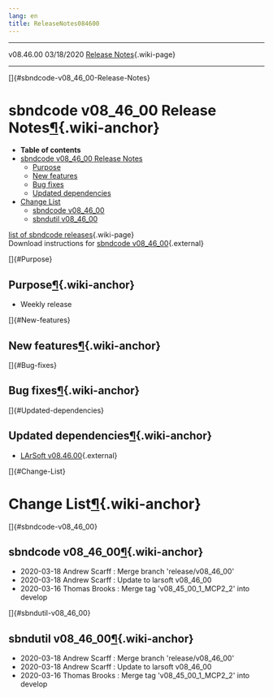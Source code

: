 ```yaml
---
lang: en
title: ReleaseNotes084600
---
```


  ----------- ------------ -- -- ------------------------------------------------------
  v08.46.00   03/18/2020         [Release Notes](ReleaseNotes084600.html){.wiki-page}
  ----------- ------------ -- -- ------------------------------------------------------

[]{#sbndcode-v08_46_00-Release-Notes}

sbndcode v08\_46\_00 Release Notes[¶](#sbndcode-v08_46_00-Release-Notes){.wiki-anchor}
======================================================================================

-   **Table of contents**
-   [sbndcode v08\_46\_00 Release
    Notes](#sbndcode-v08_46_00-Release-Notes)
    -   [Purpose](#Purpose)
    -   [New features](#New-features)
    -   [Bug fixes](#Bug-fixes)
    -   [Updated dependencies](#Updated-dependencies)
-   [Change List](#Change-List)
    -   [sbndcode v08\_46\_00](#sbndcode-v08_46_00)
    -   [sbndutil v08\_46\_00](#sbndutil-v08_46_00)

[list of sbndcode
releases](List_of_SBND_code_releases.html){.wiki-page}\
Download instructions for [sbndcode
v08\_46\_00](http://scisoft.fnal.gov/scisoft/bundles/sbnd/v08_46_00/sbndcode-v08_46_00.html){.external}

[]{#Purpose}

Purpose[¶](#Purpose){.wiki-anchor}
----------------------------------

-   Weekly release

[]{#New-features}

New features[¶](#New-features){.wiki-anchor}
--------------------------------------------

[]{#Bug-fixes}

Bug fixes[¶](#Bug-fixes){.wiki-anchor}
--------------------------------------

[]{#Updated-dependencies}

Updated dependencies[¶](#Updated-dependencies){.wiki-anchor}
------------------------------------------------------------

-   [LArSoft
    v08.46.00](https://cdcvs.fnal.gov/redmine/projects/larsoft/wiki/ReleaseNotes084600){.external}

[]{#Change-List}

Change List[¶](#Change-List){.wiki-anchor}
==========================================

[]{#sbndcode-v08_46_00}

sbndcode v08\_46\_00[¶](#sbndcode-v08_46_00){.wiki-anchor}
----------------------------------------------------------

-   2020-03-18 Andrew Scarff : Merge branch \'release/v08\_46\_00\'
-   2020-03-18 Andrew Scarff : Update to larsoft v08\_46\_00
-   2020-03-16 Thomas Brooks : Merge tag \'v08\_45\_00\_1\_MCP2\_2\'
    into develop

[]{#sbndutil-v08_46_00}

sbndutil v08\_46\_00[¶](#sbndutil-v08_46_00){.wiki-anchor}
----------------------------------------------------------

-   2020-03-18 Andrew Scarff : Merge branch \'release/v08\_46\_00\'
-   2020-03-18 Andrew Scarff : Update to larsoft v08\_46\_00
-   2020-03-16 Thomas Brooks : Merge tag \'v08\_45\_00\_1\_MCP2\_2\'
    into develop
